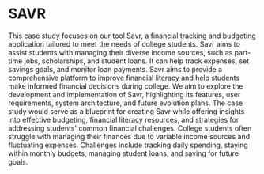 # SAVR
This case study focuses on our tool Savr, a financial tracking and budgeting application tailored to meet the needs of college students. Savr aims to assist students with managing their diverse income sources, such as part-time jobs, scholarships, and student loans.  It can help track expenses, set savings goals, and monitor loan payments. Savr aims to provide a comprehensive platform to improve financial literacy and help students make informed financial decisions during college.
We aim to explore the development and implementation of Savr, highlighting its features, user requirements, system architecture, and future evolution plans. The case study would serve as a blueprint for creating Savr while offering insights into effective budgeting, financial literacy resources, and strategies for addressing students' common financial challenges. 
College students often struggle with managing their finances due to variable income sources and fluctuating expenses. Challenges include tracking daily spending, staying within monthly budgets, managing student loans, and saving for future goals. 
